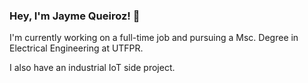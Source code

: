 ### Hey, I'm Jayme Queiroz! 👋

I'm currently working on a full-time job and pursuing a Msc. Degree in Electrical Engineering at UTFPR.

I also have an industrial IoT side project.
